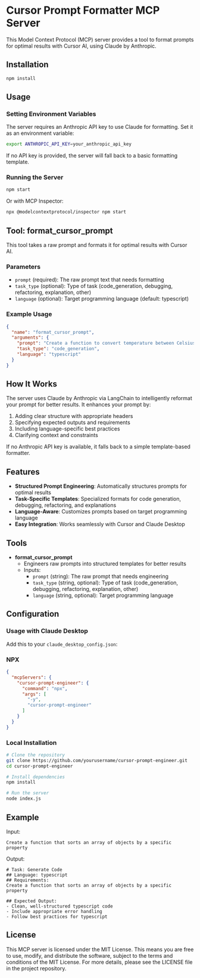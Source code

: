 # Cursor Prompt Formatter MCP Server

This Model Context Protocol (MCP) server provides a tool to format prompts for optimal results with Cursor AI, using Claude by Anthropic.

## Installation

```bash
npm install
```

## Usage

### Setting Environment Variables

The server requires an Anthropic API key to use Claude for formatting. Set it as an environment variable:

```bash
export ANTHROPIC_API_KEY=your_anthropic_api_key
```

If no API key is provided, the server will fall back to a basic formatting template.

### Running the Server

```bash
npm start
```

Or with MCP Inspector:
```bash
npx @modelcontextprotocol/inspector npm start
```

## Tool: format_cursor_prompt

This tool takes a raw prompt and formats it for optimal results with Cursor AI.

### Parameters

- `prompt` (required): The raw prompt text that needs formatting
- `task_type` (optional): Type of task (code_generation, debugging, refactoring, explanation, other)
- `language` (optional): Target programming language (default: typescript)

### Example Usage

```json
{
  "name": "format_cursor_prompt",
  "arguments": {
    "prompt": "Create a function to convert temperature between Celsius and Fahrenheit",
    "task_type": "code_generation",
    "language": "typescript"
  }
}
```

## How It Works

The server uses Claude by Anthropic via LangChain to intelligently reformat your prompt for better results. It enhances your prompt by:

1. Adding clear structure with appropriate headers
2. Specifying expected outputs and requirements
3. Including language-specific best practices
4. Clarifying context and constraints

If no Anthropic API key is available, it falls back to a simple template-based formatter.

## Features

- **Structured Prompt Engineering**: Automatically structures prompts for optimal results
- **Task-Specific Templates**: Specialized formats for code generation, debugging, refactoring, and explanations
- **Language-Aware**: Customizes prompts based on target programming language
- **Easy Integration**: Works seamlessly with Cursor and Claude Desktop

## Tools

- **format_cursor_prompt**
  - Engineers raw prompts into structured templates for better results
  - Inputs:
    - `prompt` (string): The raw prompt that needs engineering
    - `task_type` (string, optional): Type of task (code_generation, debugging, refactoring, explanation, other)
    - `language` (string, optional): Target programming language

## Configuration

### Usage with Claude Desktop
Add this to your `claude_desktop_config.json`:

### NPX

```json
{
  "mcpServers": {
    "cursor-prompt-engineer": {
      "command": "npx",
      "args": [
        "-y",
        "cursor-prompt-engineer"
      ]
    }
  }
}
```

### Local Installation

```bash
# Clone the repository
git clone https://github.com/yourusername/cursor-prompt-engineer.git
cd cursor-prompt-engineer

# Install dependencies
npm install

# Run the server
node index.js
```

## Example

Input:
```
Create a function that sorts an array of objects by a specific property
```

Output:
```
# Task: Generate Code
## Language: typescript
## Requirements:
Create a function that sorts an array of objects by a specific property

## Expected Output:
- Clean, well-structured typescript code
- Include appropriate error handling
- Follow best practices for typescript
```

## License

This MCP server is licensed under the MIT License. This means you are free to use, modify, and distribute the software, subject to the terms and conditions of the MIT License. For more details, please see the LICENSE file in the project repository.
